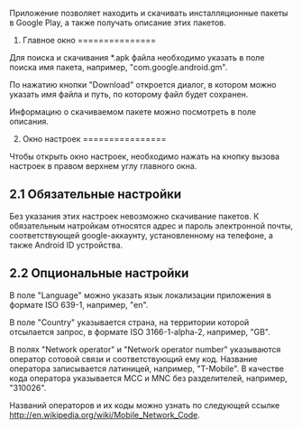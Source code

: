 Приложение позволяет находить и скачивать инсталляционные пакеты в Google Play, а также получать описание этих пакетов.

1. Главное окно
===============

Для поиска и скачивания *.apk файла необходимо указать в поле поиска имя пакета, например, "com.google.android.gm".

По нажатию кнопки "Download" откроется диалог, в котором можно указать имя файла  и путь, по которому файл будет сохранен.

Информацию о скачиваемом пакете можно посмотреть в поле описания.


2. Окно настроек
================

Чтобы открыть окно настроек, необходимо нажать на кнопку вызова настроек в правом верхнем углу главного окна.

2.1 Обязательные настройки
--------------------------

Без указания этих настроек невозможно скачивание пакетов. К обязательным натройкам относятся адрес и пароль электронной почты, соответствующей google-аккаунту, установленному на телефоне, а также Android ID устройства.

2.2  Опциональные настройки
---------------------------

В поле "Language" можно указать язык локализации приложения в формате ISO 639-1, например, "en".

В поле "Country" указывается страна, на территории которой отсылается запрос,  в формате ISO 3166-1-alpha-2, например, "GB".

В полях "Network operator" и "Network operator number" указываются оператор сотовой связи и соответствующий ему код. Название оператора записывается латиницей, например, "T-Mobile". В качестве кода оператора указывается MCC и MNC без разделителей, например, "310026".

Названий операторов и их коды можно узнать по следующей ссылке http://en.wikipedia.org/wiki/Mobile_Network_Code.
